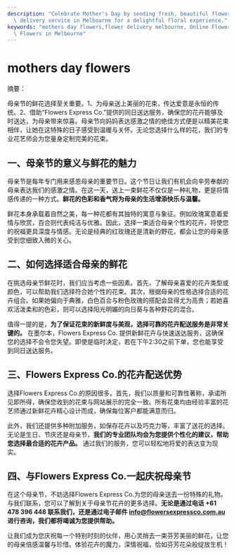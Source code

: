 ```yaml
---
description: "Celebrate Mother's Day by sending fresh, beautiful flowers. Explore our same-day\
  \ delivery service in Melbourne for a delightful floral experience."
keywords: "mothers day flowers,flower delivery melbourne, Online Flower Delivery,Send Fresh\
  \ Flowers in Melbourne"
---
```

# mothers day flowers

摘要：

母亲节的鲜花选择至关重要。1、为母亲送上美丽的花束，传达爱意是永恒的传统。2、借助“Flowers Express Co.”提供的同日送达服务，确保您的花卉能够及时送达，为母亲带来惊喜。母亲节向妈妈表达感激之情的绝佳方式便是以精美花束相伴，让她在这特殊的日子感受到温暖与关怀。无论您选择什么样的花，我们的专业花艺师会为您量身定制完美的花束。

## 一、母亲节的意义与鲜花的魅力

母亲节是每年专门用来感恩母亲的重要节日。这个节日让我们有机会向辛劳奉献的母亲表达我们的感激之情。在这一天，送上一束鲜花不仅仅是一种礼物，更是将情感传递的一种方式。**鲜花的色彩和香气将为母亲的生活增添快乐与温馨。**

鲜花本身承载着自然之美，每一种花都有其独特的寓意与象征。例如玫瑰寓意着爱情与欣赏，百合则代表纯洁与优雅。因此，选择一束适合母亲个性的花卉，将使您的祝福更具深度与情感。无论是经典的红玫瑰还是清新的野花，都会让您的母亲感受到您细致入微的关心。

## 二、如何选择适合母亲的鲜花

在挑选母亲节鲜花时，我们应当考虑一些因素。首先，了解母亲喜爱的花卉类型或颜色，可以帮助我们选择符合她个性的花束。其次，根据母亲的性格选择合适的花卉组合。如果她偏向于典雅，白色百合与粉色玫瑰的搭配会显得尤为高贵；若她喜欢活泼柔和的色彩，则可以选择阳光明媚的向日葵与各种野花的混合。

值得一提的是，**为了保证花束的新鲜度与美观，选择可靠的花卉配送服务是非常关键的。** 在墨尔本，Flowers Express Co. 提供新鲜花卉与快速送达服务，这确保您的选择不会令您失望。即使是临时决定，若在下午2:30之前下单，您也能享受到同日送达服务。

## 三、Flowers Express Co.的花卉配送优势

选择Flowers Express Co.的原因很多。首先，我们以质量和可靠性著称，承诺所见即所得，确保您收到的花束与网站展示的完全一致。所有花束均由经验丰富的花艺师通过新鲜花卉精心设计而成，确保每位客户都能满意而归。

此外，我们还提供多种附加服务，如保存花卉以及巧克力等，丰富了送花的选择。无论是生日、节庆还是母亲节，**我们的专业团队均会为您提供个性化的建议，帮助您选择最合适的花卉产品。** 通过我们的服务，您可以轻松地将爱的表达变为现实。

## 四、与Flowers Express Co.一起庆祝母亲节

在这个母亲节，不妨选择Flowers Express Co.为您的母亲送去一份特殊的礼物。与我们联系，您可以了解到关于母亲节花卉的更多选择。**无论是通过电话 +61 478 396 448 联系我们，还是通过电子邮件 info@flowersexpressco.com.au 进行咨询，我们都将竭诚为您提供帮助。**

让我们成为您庆祝每一个特别时刻的伙伴，用心灵捎去一束芬芳美丽的鲜花，让您的母亲倍感温馨与珍惜。体验花卉的魔力，深情祝福，恰如芬芳花朵般绽放生机！
